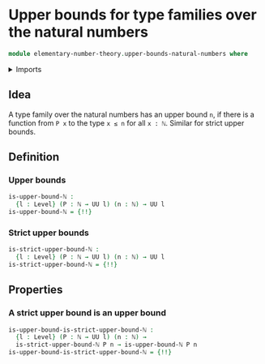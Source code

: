 # Upper bounds for type families over the natural numbers

```agda
module elementary-number-theory.upper-bounds-natural-numbers where
```

<details><summary>Imports</summary>

```agda
open import elementary-number-theory.inequality-natural-numbers
open import elementary-number-theory.natural-numbers
open import elementary-number-theory.strict-inequality-natural-numbers

open import foundation.universe-levels
```

</details>

## Idea

A type family over the natural numbers has an upper bound `n`, if there is a
function from `P x` to the type `x ≤ n` for all `x : ℕ`. Similar for strict
upper bounds.

## Definition

### Upper bounds

```agda
is-upper-bound-ℕ :
  {l : Level} (P : ℕ → UU l) (n : ℕ) → UU l
is-upper-bound-ℕ = {!!}
```

### Strict upper bounds

```agda
is-strict-upper-bound-ℕ :
  {l : Level} (P : ℕ → UU l) (n : ℕ) → UU l
is-strict-upper-bound-ℕ = {!!}
```

## Properties

### A strict upper bound is an upper bound

```agda
is-upper-bound-is-strict-upper-bound-ℕ :
  {l : Level} (P : ℕ → UU l) (n : ℕ) →
  is-strict-upper-bound-ℕ P n → is-upper-bound-ℕ P n
is-upper-bound-is-strict-upper-bound-ℕ = {!!}
```
